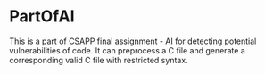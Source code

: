 # PartOfAI
This is a part of CSAPP final assignment - AI for detecting potential vulnerabilities of code. It can preprocess a C file and generate a corresponding valid C file with restricted syntax.
